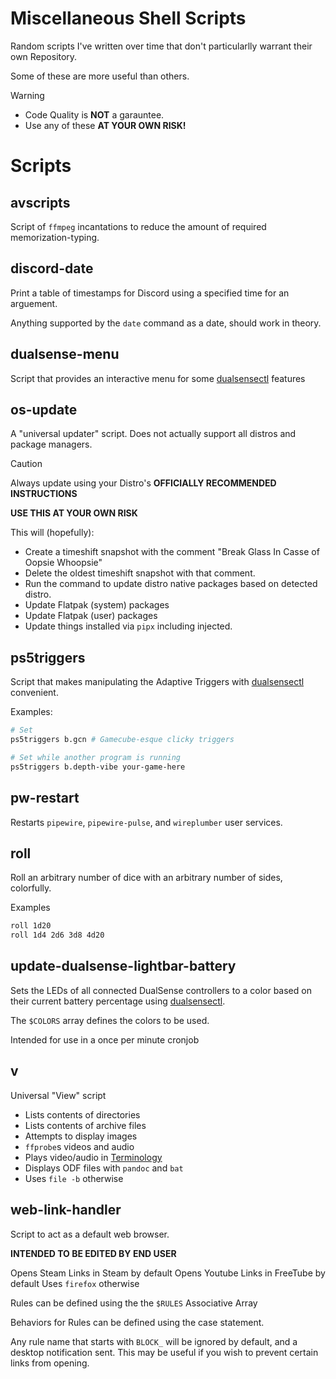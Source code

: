 # Miscellaneous Shell Scripts
Random scripts I've written over time that don't particularlly warrant their own Repository.

Some of these are more useful than others.

> [!WARNING]
> - Code Quality is __NOT__ a garauntee.
> - Use any of these __**AT YOUR OWN RISK**!__

# Scripts

## avscripts
Script of `ffmpeg` incantations to reduce the amount of required memorization-typing.

## discord-date
Print a table of timestamps for Discord using a specified time for an arguement.

Anything supported by the `date` command as a date, should work in theory.

## dualsense-menu
Script that provides an interactive menu for some [dualsensectl](https://github.com/nowrep/dualsensectl) features

## os-update
A "universal updater" script. Does not actually support all distros and package managers.

> [!CAUTION]
> Always update using your Distro's __OFFICIALLY RECOMMENDED INSTRUCTIONS__
>
> **USE THIS AT YOUR OWN RISK**

This will (hopefully):
- Create a timeshift snapshot with the comment "Break Glass In Casse of Oopsie Whoopsie"
- Delete the oldest timeshift snapshot with that comment.
- Run the command to update distro native packages based on detected distro.
- Update Flatpak (system) packages
- Update Flatpak (user) packages
- Update things installed via `pipx` including injected.


## ps5triggers
Script that makes manipulating the Adaptive Triggers with [dualsensectl](https://github.com/nowrep/dualsensectl) convenient.

Examples:

```bash
# Set
ps5triggers b.gcn # Gamecube-esque clicky triggers

# Set while another program is running
ps5triggers b.depth-vibe your-game-here
```

## pw-restart
Restarts `pipewire`, `pipewire-pulse`, and `wireplumber` user services.

## roll
Roll an arbitrary number of dice with an arbitrary number of sides, colorfully.

Examples

```bash
roll 1d20
roll 1d4 2d6 3d8 4d20
```

## update-dualsense-lightbar-battery
Sets the LEDs of all connected DualSense controllers to a color based on their current battery percentage using [dualsensectl](https://github.com/nowrep/dualsensectl).

The `$COLORS` array defines the colors to be used.

Intended for use in a once per minute cronjob

## v
Universal "View" script

- Lists contents of directories
- Lists contents of archive files
- Attempts to display images
- `ffprobe`s videos and audio
- Plays video/audio in [Terminology](https://www.enlightenment.org/about-terminology.md)
- Displays ODF files with `pandoc` and `bat`
- Uses `file -b` otherwise

## web-link-handler
Script to act as a default web browser.

**INTENDED TO BE EDITED BY END USER**

Opens Steam Links in Steam by default
Opens Youtube Links in FreeTube by default
Uses `firefox` otherwise

Rules can be defined using the the `$RULES` Associative Array

Behaviors for Rules can be defined using the case statement.

Any rule name that starts with `BLOCK_` will be ignored by default, and a desktop notification sent.
This may be useful if you wish to prevent certain links from opening.


